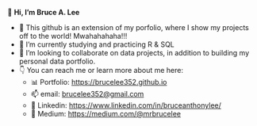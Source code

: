 👋 **Hi, I’m Bruce A. Lee**

- 👀 This github is an extension of my porfolio, where I show my projects off to the world! Mwahahahaha!!!
- 🌱 I’m currently studying and practicing R & SQL
- 💞️ I’m looking to collaborate on data projects, in addition to building my personal data portfolio.
- 👇 You can reach me or learn more about me here: 
  -  📊 Portfolio: https://brucelee352.github.io
  -  📫 email: brucelee352@gmail.com 
  -  🔗 Linkedin: https://www.linkedin.com/in/bruceanthonylee/
  -  📖 Medium: https://medium.com/@mrbrucelee

<!---
Brucelee352/Brucelee352 is a ✨ special ✨ repository because its `README.md` (this file) appears on your GitHub profile.
You can click the Preview link to take a look at your changes.
--->
